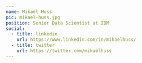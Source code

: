 ```yaml
---
name: Mikael Huss
pic: mikael-huss.jpg
position: Senior Data Scientist at IBM
social:
  - title: linkedin
    url: https://www.linkedin.com/in/mikaelhuss/
  - title: twitter
    url: https://twitter.com/mikaelhuss
---
```

